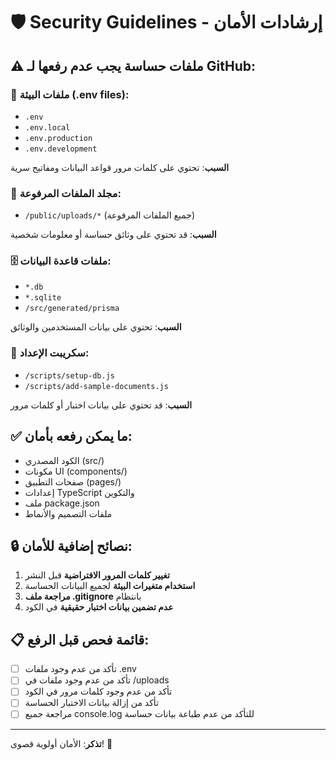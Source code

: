 # 🛡️ Security Guidelines - إرشادات الأمان

## ⚠️ ملفات حساسة يجب عدم رفعها لـ GitHub:

### 📄 ملفات البيئة (.env files):
- `.env`
- `.env.local` 
- `.env.production`
- `.env.development`

**السبب**: تحتوي على كلمات مرور قواعد البيانات ومفاتيح سرية

### 📁 مجلد الملفات المرفوعة:
- `/public/uploads/*` (جميع الملفات المرفوعة)

**السبب**: قد تحتوي على وثائق حساسة أو معلومات شخصية

### 🗄️ ملفات قاعدة البيانات:
- `*.db`
- `*.sqlite` 
- `/src/generated/prisma`

**السبب**: تحتوي على بيانات المستخدمين والوثائق

### 📝 سكريبت الإعداد:
- `/scripts/setup-db.js`
- `/scripts/add-sample-documents.js`

**السبب**: قد تحتوي على بيانات اختبار أو كلمات مرور

## ✅ ما يمكن رفعه بأمان:

- الكود المصدري (src/)
- مكونات UI (components/)
- صفحات التطبيق (pages/)
- إعدادات TypeScript والتكوين
- ملف package.json
- ملفات التصميم والأنماط

## 🔒 نصائح إضافية للأمان:

1. **تغيير كلمات المرور الافتراضية** قبل النشر
2. **استخدام متغيرات البيئة** لجميع البيانات الحساسة
3. **مراجعة ملف .gitignore** بانتظام
4. **عدم تضمين بيانات اختبار حقيقية** في الكود

## 📋 قائمة فحص قبل الرفع:

- [ ] تأكد من عدم وجود ملفات .env
- [ ] تأكد من عدم وجود ملفات في /uploads
- [ ] تأكد من عدم وجود كلمات مرور في الكود
- [ ] تأكد من إزالة بيانات الاختبار الحساسة
- [ ] مراجعة جميع console.log للتأكد من عدم طباعة بيانات حساسة

---

**تذكر**: الأمان أولوية قصوى! 🔐

